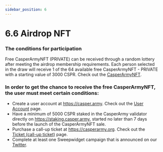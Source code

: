 ```yaml
---
sidebar_position: 6
---
```


# 6.6 Airdrop NFT

### The conditions for participation

Free CasperArmyNFT (PRIVATE) can be received through a random lottery after meeting the airdrop membership requirements. Each person selected in the draw will receive 1 of the 64 available free CasperArmyNFT - PRIVATE with a starting value of 3000 CSPR. Check out the <a href="https://docs.casperarmy.org/docs/PRODUCTS%20AND%20SERVICES/2.8-NFT-CasperArmyNFT/">CasperArmyNFT</a>.

### In order to get the chance to receive the free CasperArmyNFT, the user must meet certain conditions:
- Create a user account at https://casper.army. Check out the <a href="https://docs.casperarmy.org/docs/PLATFORM/5.1-User-account">User Account</a> page.
- Have a minimum of 5000 CSPR staked in the CasperArmy validator directly on https://staking.casper.army, started no later than 7 days before the launch of the CasperArmyNFT sale.
- Purchase a call-up ticket at https://casperarmy.org. Check out the <a href="https://docs.casperarmy.org/docs/PRODUCTS%20AND%20SERVICES/2.7-call-up-ticket/">Ticket (call-up ticket)</a> page.
- Complete at least one Sweepwidget campaign that is announced on our <a href="https://twitter.com/casperarmyorg/">Twitter</a>.
